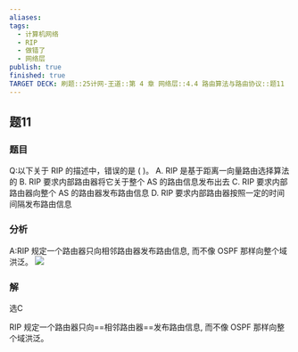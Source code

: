 ```yaml
---
aliases: 
tags:
  - 计算机网络
  - RIP
  - 做错了
  - 网络层
publish: true
finished: true
TARGET DECK: 刷题::25计网-王道::第 4 章 网络层::4.4 路由算法与路由协议::题11
---
```


## 题11
### 题目
Q:以下关于 RIP 的描述中，错误的是 ( )。
A. RIP 是基于距离一向量路由选择算法的
B. RIP 要求内部路由器将它关于整个 AS 的路由信息发布出去
C. RIP 要求内部路由器向整个 AS 的路由器发布路由信息
D. RIP 要求内部路由器按照一定的时间间隔发布路由信息
### 分析
A:RIP 规定一个路由器只向相邻路由器发布路由信息, 而不像 OSPF 那样向整个域洪泛。
![](https://img.hwenyi.live/202407072143483.webp)
### 解
选C



RIP 规定一个路由器只向==相邻路由器==发布路由信息, 而不像 OSPF 那样向整个域洪泛。
